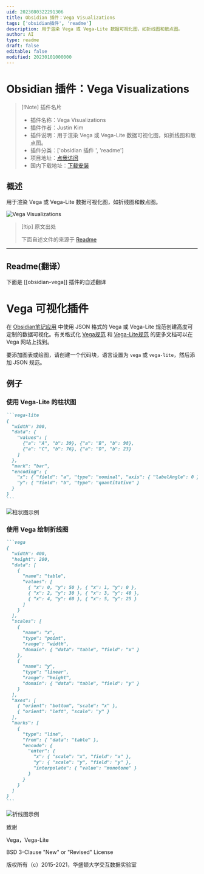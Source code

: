 ```yaml
---
uid: 2023080322291306
title: Obsidian 插件：Vega Visualizations
tags: ['obsidian插件', 'readme']
description: 用于渲染 Vega 或 Vega-Lite 数据可视化图，如折线图和散点图。
author: AI
type: readme
draft: false
editable: false
modified: 20230101000000
---
```


# Obsidian 插件：Vega Visualizations

> [!Note] 插件名片
> - 插件名称：Vega Visualizations
> - 插件作者：Justin Kim
> - 插件说明：用于渲染 Vega 或 Vega-Lite 数据可视化图，如折线图和散点图。
> - 插件分类：['obsidian 插件 ', 'readme']
> - 项目地址：[点我访问](https://github.com/Some-Regular-Person/obsidian-vega)
> - 国内下载地址：[下载安装](https://pkmer.cn/products/plugin/pluginMarket/?obsidian-vega)

## 概述

用于渲染 Vega 或 Vega-Lite 数据可视化图，如折线图和散点图。

![Vega Visualizations](https://cdn.pkmer.cn/covers/obsidian-vega.png!pkmer)

> [!tip] 原文出处
>
>下面自述文件的来源于 [Readme](https://ghproxy.net/https://raw.githubusercontent.com/Justin-J-K/obsidian-vega/master/README.md)
>

---

## Readme(翻译）

下面是 [[obsidian-vega]] 插件的自述翻译

# Vega 可视化插件

在 [Obsidian笔记应用](https://obsidian.md) 中使用 JSON 格式的 Vega 或 Vega-Lite 规范创建高度可定制的数据可视化。有关格式化 [Vega规范](https://vega.github.io/vega/docs/) 和 [Vega-Lite规范](https://vega.github.io/vega-lite/docs/) 的更多文档可以在 Vega 网站上找到。

要添加图表或绘图，请创建一个代码块，语言设置为 `vega` 或 `vega-lite`，然后添加 JSON 规范。

## 例子

### 使用 Vega-Lite 的柱状图

~~~markdown
```vega-lite
{
  "width": 300,
  "data": {
    "values": [
      {"a": "A", "b": 39}, {"a": "B", "b": 98},
      {"a": "C", "b": 76}, {"a": "D", "b": 23}
    ]
  },
  "mark": "bar",
  "encoding": {
    "x": { "field": "a", "type": "nominal", "axis": { "labelAngle": 0 } },
    "y": { "field": "b", "type": "quantitative" }
  }
}
```
~~~

![柱状图示例](assets/example1.png)

### 使用 Vega 绘制折线图

~~~markdown
```vega
{
  "width": 400,
  "height": 200,
  "data": [
    {
      "name": "table",
      "values": [
        { "x": 0, "y": 50 }, { "x": 1, "y": 0 },
        { "x": 2, "y": 30 }, { "x": 3, "y": 40 },
        { "x": 4, "y": 60 }, { "x": 5, "y": 25 }
      ]
    }
  ],
  "scales": [
    {
      "name": "x",
      "type": "point",
      "range": "width",
      "domain": { "data": "table", "field": "x" }
    },
    {
      "name": "y",
      "type": "linear",
      "range": "height",
      "domain": { "data": "table", "field": "y" }
    }
  ],
  "axes": [
    { "orient": "bottom", "scale": "x" },
    { "orient": "left", "scale": "y" }
  ],
  "marks": [
    {
      "type": "line",
      "from": { "data": "table" },
      "encode": {
        "enter": {
          "x": { "scale": "x", "field": "x" },
          "y": { "scale": "y", "field": "y" },
          "interpolate": { "value": "monotone" }
        }
      }
    }
  ]
}
```
~~~

![折线图示例](assets/example2.png)

致谢

Vega，Vega-Lite

BSD 3-Clause "New" or "Revised" License

版权所有（c）2015-2021，华盛顿大学交互数据实验室
